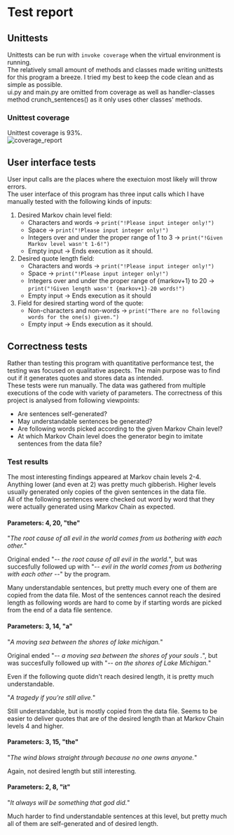 # Test report

##  Unittests

Unittests can be run with `invoke coverage` when the virtual environment is running. \
The relatively small amount of methods and classes made writing unittests for this program a breeze. I tried my best to keep the code clean and as simple as possible. \
ui.py and main.py are omitted from coverage as well as handler-classes method crunch_sentences() as it only uses other classes' methods. 

### Unittest coverage

Unittest coverage is 93%. \
![coverage_report](https://github.com/Jikke/Quote_generator/blob/main/documentation/Coverage_report.png?raw=true)

## User interface tests


User input calls are the places where the exectuion most likely will throw errors. \
The user interface of this program has three input calls which I have manually tested with the following kinds of inputs: 
1. Desired Markov chain level field:
    * Characters and words &#8594; `print("!Please input integer only!")`
    * Space &#8594; `print("!Please input integer only!")`
    * Integers over and under the proper range of 1 to 3 &#8594; `print("!Given Markov level wasn't 1-6!")`
    * Empty input &#8594; Ends execution as it should.
2. Desired quote length field:
    * Characters and words &#8594; `print("!Please input integer only!")`
    * Space &#8594; `print("!Please input integer only!")`
    * Integers over and under the proper range of {markov+1} to 20 &#8594; `print("!Given length wasn't {markov+1}-20 words!")`
    * Empty input &#8594; Ends execution as it should
3. Field for desired starting word of the quote:
    * Non-characters and non-words &#8594; `print("There are no following words for the one(s) given.")`
    * Empty input &#8594; Ends execution as it should.
 
## Correctness tests

Rather than testing this program with quantitative performance test, the testing was focused on qualitative aspects. The main purpose was to find out if it generates quotes and stores data as intended. \
These tests were run manually. The data was gathered from multiple executions of the code with variety of parameters.
The correctness of this project is analysed from following viewpoints:
* Are sentences self-generated? 
* May understandable sentences be generated?
* Are following words picked according to the given Markov Chain level?
* At which Markov Chain level does the generator begin to imitate sentences from the data file?

### Test results

The most interesting findings appeared at Markov chain levels 2-4. Anything lower (and even at 2) was pretty much gibberish. Higher levels usually generated only copies of the given sentences in the data file. \
All of the following sentences were checked out word by word that they were actually generated using Markov Chain as expected.

#### Parameters:  4, 20, "the"

"_The root cause of all evil in the world comes from us bothering with each other._"

Original ended "_-- the root cause of all evil in the world._", but was succesfully followed up with "_-- evil in the world comes from us bothering with each other --_" by the program.

Many understandable sentences, but pretty much every one of them are copied from the data file.
Most of the sentences cannot reach the desired length as following words are hard to come by if starting words are picked from the end of a data file sentence.

#### Parameters:  3, 14, "a"

"_A moving sea between the shores of lake michigan._"

Original ended "_-- a moving sea between the shores of your souls ._", but was succesfully followed up with "_-- on the shores of Lake Michigan._"

Even if the following quote didn't reach desired length, it is pretty much understandable.

"_A tragedy if you’re still alive._"

Still understandable, but is mostly copied from the data file.
Seems to be easier to deliver quotes that are of the desired length than at Markov Chain levels 4 and higher.

#### Parameters:  3, 15, "the"

"_The wind blows straight through because no one owns anyone._"

Again, not desired length but still interesting.

#### Parameters:  2, 8, "it"

"_It always will be something that god did._"

Much harder to find understandable sentences at this level, but pretty much all of them are self-generated and of desired length.
